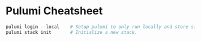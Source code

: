 # Pulumi Cheatsheet

```Powershell
pulumi login --local    # Setup pulumi to only run locally and store state files on disk.
pulumi stack init       # Initialize a new stack.
```
